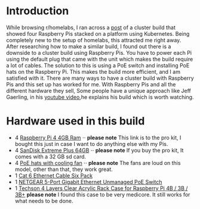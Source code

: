 # Introduction 
While browsing r/homelabs, I ran across a [post](https://www.reddit.com/r/homelab/comments/mbx1l7/my_poe_pi_cluster/) of a cluster build that showed four Raspberry Pis stacked on a platform using Kubernetes. Being completely new to the setup of homelabs, this 
attracted me right away. After researching how to make a similar build, I found out there is a downside to a cluster build using Raspberry Pis. You have to power each Pi using the default plug that came with the unit which makes the build require a lot of cables. 
The solution to this is using a PoE switch and installing PoE hats on the Raspberry Pi. This makes the build more efficient, and I am satisfied with it. There are many ways to have a cluster build with Raspberry Pis and this set up has worked for me.
With Raspberry Pis and all the different hardware they sell, Some people have a unique approach like Jeff Gaerling, in his [youtube video](https://youtu.be/xNndbfxMCLohe),he explains his build which is
worth watching.

# Hardware used in this build 
- 4 [Raspberry Pi 4 4GB Ram](https://www.bestbuy.com/site/canakit-raspberry-pi-4-4gb-starter-pro-kit-premium-black-case/6365737.p?skuId=6365737)
⋅⋅ **please note** This link is to the pro kit, I bought this just in case I want to do anything else with my Pis. 
- 4 [SanDisk Extreme Plus 64GB](https://www.bestbuy.com/site/sandisk-extreme-plus-64gb-microsdxc-uhs-i-memory-card/6282920.p?skuId=6282920)
⋅⋅ **please note** If you buy the pro kit, It comes with a 32 GB sd card.
- 4 [PoE hats with cooling fan](https://www.amazon.com/gp/product/B08PFK6MZJ/ref=ppx_yo_dt_b_asin_title_o02_s00?ie=UTF8&psc=1)
⋅⋅ **please note** The fans are loud on this model, other than that, they work great. 
- 1 [Cat 6 Ethernet Cable Six Pack](https://www.amazon.com/gp/product/B01IQWGKQ6/ref=ppx_yo_dt_b_asin_title_o02_s00?ie=UTF8&psc=1)
- 1 [NETGEAR 5-Port Gigabit Ethernet Unmanaged PoE Switch](https://www.amazon.com/gp/product/B01MRO4M73/ref=ppx_yo_dt_b_asin_title_o00_s00?ie=UTF8&psc=1)
- 1 [Techson 4 Layers Clear Acrylic Rack Case for Raspberry Pi 4B / 3B / 3B+](https://www.amazon.com/gp/product/B07TLSVTQP/ref=ppx_yo_dt_b_asin_title_o02_s01?ie=UTF8&psc=1)
**please note** I found this case to be very medicore. It still works for what needs to be done. 
